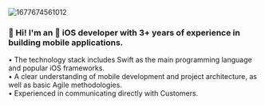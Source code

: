 
![1677674561012](https://user-images.githubusercontent.com/45998744/224391966-a6afdd48-5271-48b7-9d3c-67ed65e906df.jpeg)

### 👋 Hi! I'm an  iOS developer with 3+ years of experience in building mobile applications. 

• The technology stack includes Swift as the main programming language and popular iOS frameworks. 
<br/>• A clear understanding of mobile development and project architecture, as well as basic Agile methodologies. 
<br/>• Experienced in communicating directly with Customers.
